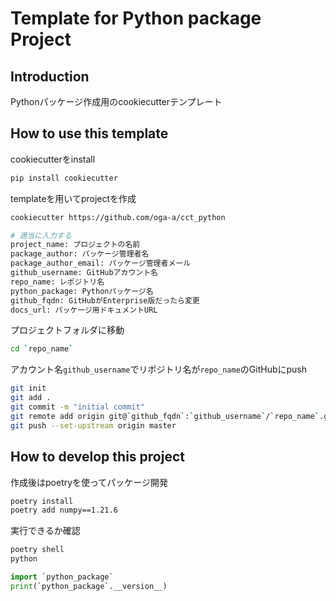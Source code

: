 # Template for Python package Project

## Introduction

Pythonパッケージ作成用のcookiecutterテンプレート

## How to use this template

cookiecutterをinstall

```bash
pip install cookiecutter
```

templateを用いてprojectを作成

```bash
cookiecutter https://github.com/oga-a/cct_python

# 適当に入力する
project_name: プロジェクトの名前
package_author: パッケージ管理者名
package_author_email: パッケージ管理者メール
github_username: GitHubアカウント名
repo_name: レポジトリ名
python_package: Pythonパッケージ名
github_fqdn: GitHubがEnterprise版だったら変更
docs_url: パッケージ用ドキュメントURL
```

プロジェクトフォルダに移動
```bash
cd `repo_name`
```

アカウント名`github_username`でリポジトリ名が`repo_name`のGitHubにpush

```bash
git init
git add .
git commit -m "initial commit"
git remote add origin git@`github_fqdn`:`github_username`/`repo_name`.git
git push --set-upstream origin master
```

## How to develop this project

作成後はpoetryを使ってパッケージ開発

```bash
poetry install
poetry add numpy==1.21.6
```

実行できるか確認

```bash
poetry shell
python
```

```python
import `python_package`
print(`python_package`.__version__)
```
